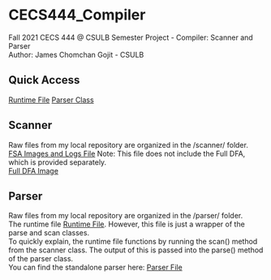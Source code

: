 # CECS444_Compiler
Fall 2021 CECS 444 @ CSULB Semester Project - Compiler: Scanner and Parser\
Author: James Chomchan Gojit - CSULB

## Quick Access
[Runtime File](main.py)
[Parser Class](/parser/parse.py)

## Scanner
Raw files from my local repository are organized in the /scanner/ folder.\
[FSA Images and Logs File](FSAs_Logs.pdf) Note: This file does not include the Full DFA, which is provided separately.\
[Full DFA Image](Scanner_FullDFA.png)

## Parser
Raw files from my local repository are organized in the /parser/ folder.\
The runtime file [Runtime File](main.py). However, this file is just a wrapper of the parse and scan classes.\
To quickly explain, the runtime file functions by running the scan() method from the scanner class. The output of this is passed into the parse() method of the parser class.\
You can find the standalone parser here: [Parser File](/parser/parse.py)

